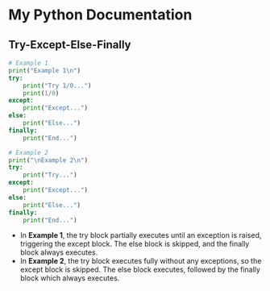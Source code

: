 # My Python Documentation

## Try-Except-Else-Finally

```python
# Example 1
print("Example 1\n")
try:
    print("Try 1/0...")
    print(1/0)
except:
    print("Except...")
else:
    print("Else...")
finally:
    print("End...")

# Example 2
print("\nExample 2\n")
try:
    print("Try...")
except:
    print("Except...")
else:
    print("Else...")
finally:
    print("End...")
```

- In **Example 1**, the try block partially executes until an exception is raised, triggering the except block. The else block is skipped, and the finally block always executes.
- In **Example 2**, the try block executes fully without any exceptions, so the except block is skipped. The else block executes, followed by the finally block which always executes.
